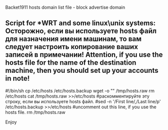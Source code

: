 Backet1911 hosts domain list file - block advertise domain

Script for *WRT and some linux\unix systems:
Осторожно, если вы используете hosts файл для назначения имени машинам, то вам следует настроить копирование ваших записей в примечании!
Attention, if you use the hosts file for the name of the destination machine, then you should set up your accounts in note!
------------------------------------------

#!/bin/sh
cp /etc/hosts /etc/hosts.backup
wget -o "" /tmp/hosts.raw
rm /etc/hosts
cat /tmp/hosts.raw >>/etc/hosts
#раскомментируйте эту строку, если вы используете hosts файл.
#sed -n '/First line/,/Last line/p' /etc/hosts.backup >>/etc/hosts
#uncomment out this line, if you use the hosts file.
rm /tmp/hosts.raw

Enjoy
